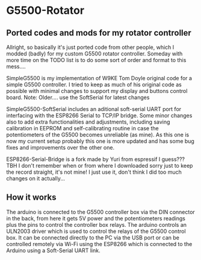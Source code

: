 # G5500-Rotator
Ported codes and mods for my rotator controller
---------------------------------------------------------------
Allright, so basically it's just ported code from other people, which I modded (badly) for my custom G5500 rotator controller.
Someday with more time on the TODO list is to do some sort of order and format to this mess....

SimpleG5500 is my implementation of W9KE Tom Doyle original code for a simple G5500 controller.
I tried to keep as much of his original code as possible with minimal changes to support my display and buttons control board.
Note: Older.... use the SoftSerial for latest changes

SimpleG5500-SoftSerial includes an aditional soft-serial UART port for interfacing with the ESP8266 Serial to TCP/IP bridge.
Some minor changes also to add extra functionalities and adjustments, including saving calibration in EEPROM and self-calibrating
routine in case the potentiometers of the G5500 becomes unreliable (as mine). As this one is now my current setup probably this 
one is more updated and has some bug fixes and improvements over the other one.

ESP8266-Serial-Bridge is a fork made by Yuri from espressif I guess??? TBH I don't remember when or from where I downloaded sorry
just to keep the record straight, it's not mine! I just use it, don't think I did too much changes on it actually...

How it works
-----------------------------------------------------------------
The arduino is connected to the G5500 controller box via the DIN connector in the back, from here it gets 5V power and the potentiometers
readings plus the pins to control the controller box relays. The arduino controls an ULN2003 driver which is used to control the relays
of the G5500 control box. It can be connected directly to the PC via the USB port or can be controlled remotely via Wi-Fi using the 
ESP8266 which is connected to the Arduino using a Soft-Serial UART link.
